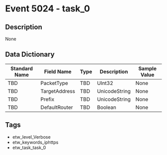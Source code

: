 # Event 5024 - task_0

## Description
None

## Data Dictionary
|Standard Name|Field Name|Type|Description|Sample Value|
|---|---|---|---|---|
|TBD|PacketType|TBD|UInt32|None|None|
|TBD|TargetAddress|TBD|UnicodeString|None|None|
|TBD|Prefix|TBD|UnicodeString|None|None|
|TBD|DefaultRouter|TBD|Boolean|None|None|

## Tags
* etw_level_Verbose
* etw_keywords_iphttps
* etw_task_task_0